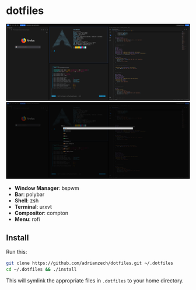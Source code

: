 # dotfiles

![Screenshot](https://raw.githubusercontent.com/adrianzech/dotfiles/master/screenshots/main.png)
![Screenshot](https://raw.githubusercontent.com/adrianzech/dotfiles/master/screenshots/rofi.png)

- **Window Manager**: bspwm
- **Bar**: polybar
- **Shell**: zsh
- **Terminal**: urxvt
- **Compositor**: compton
- **Menu**: rofi

## Install

Run this:

```sh
git clone https://github.com/adrianzech/dotfiles.git ~/.dotfiles
cd ~/.dotfiles && ./install
```

This will symlink the appropriate files in `.dotfiles` to your home directory.
